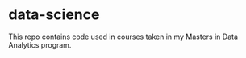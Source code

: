 # data-science

This repo contains code used in courses taken in my Masters in Data Analytics program.
